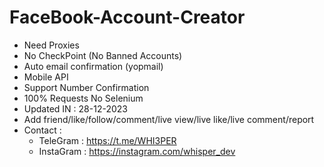 # FaceBook-Account-Creator
- Need Proxies
- No CheckPoint (No Banned Accounts)
- Auto email confirmation (yopmail)
- Mobile API
- Support Number Confirmation
- 100% Requests No Selenium
- Updated IN : 28-12-2023
- Add friend/like/follow/comment/live view/live like/live comment/report
- Contact :
  - TeleGram : https://t.me/WHI3PER
  - InstaGram : https://instagram.com/whisper_dev
